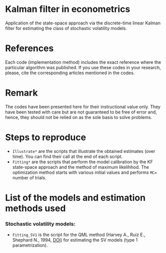 # Kalman filter in econometrics
Application of the state-space approach via the discrete-time linear Kalman filter for estimating the class of stochastic volatility models.

# References
Each code (implementation method) includes the exact reference where the particular algorithm was published. If you use these codes in your research, please, cite the corresponding articles mentioned in the codes.

# Remark
The codes have been presented here for their instructional value only. They have been tested with care but are not guaranteed to be free of error and, hence, they should not be relied on as the sole basis to solve problems.

# Steps to reproduce
- `Illustrate*` are the scripts that illustrate the obtained estimates (over time). You can find their call at the end of each script.
- `Fitting*` are the scripts that perform the model calibration by the KF state-space approach and the method of maximum likelihhod. The optimization method starts with various initial values and performs `MC=` number of trials.

# List of the models and estimation methods used
### Stochastic volatility models:
- `Fitting_SV1` is the script for the QML method (Harvey A., Ruiz E., Shephard N., 1994, <a href="https://doi.org/10.2307/2297980">DOI</a>) for estimating the SV models (type 1 parametrization).
